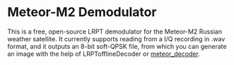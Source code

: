 # Meteor-M2 Demodulator

This is a free, open-source LRPT demodulator for the Meteor-M2 Russian weather
satellite. It currently supports reading from a I/Q recording in .wav format,
and it outputs an 8-bit soft-QPSK file, from which you can generate an image
with the help of LRPTofflineDecoder or
[meteor\_decoder](https://github.com/artlav/meteor_decoder).
